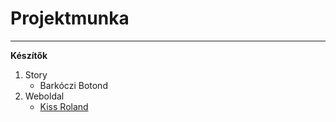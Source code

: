# Projektmunka
***

**Készítők**
1. Story
   * Barkóczi Botond
2. Weboldal
   * [Kiss Roland](https://github.com/09Rolo)

